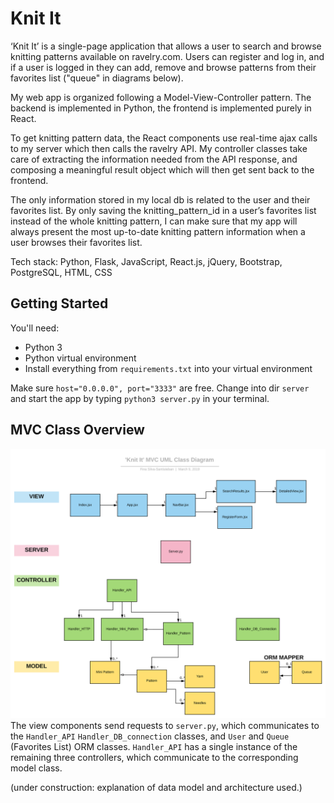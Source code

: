 # Knit It
‘Knit It’ is a single-page application that allows a user to search and browse knitting patterns available on ravelry.com. Users can register and log in, and if a user is logged in they can add, remove and browse patterns from their favorites list ("queue" in diagrams below). 

My web app is organized following a Model-View-Controller pattern. The backend is implemented in Python, the frontend is implemented purely in React.

To get knitting pattern data, the React components use real-time ajax calls to my server which then calls the ravelry API. My controller classes take care of extracting the information needed from the API response, and composing a meaningful result object which will then get sent back to the frontend.

The only information stored in my local db is related to the user and their favorites list. By only saving the knitting_pattern_id in a user’s favorites list instead of the whole knitting pattern, I can make sure that my app will always present the most up-to-date knitting pattern information when a user browses their favorites list.

Tech stack: Python, Flask, JavaScript, React.js, jQuery, Bootstrap, PostgreSQL, HTML, CSS
 
## Getting Started
You'll need:
- Python 3
- Python virtual environment
- Install everything from `requirements.txt` into your virtual environment

Make sure `host="0.0.0.0", port="3333"` are free. Change into dir `server` and start the app by typing `python3 server.py` in your terminal.

## MVC Class Overview
![alt text](https://github.com/finasilvasantiste/hackbright__knit_it/blob/master/uml_diagrams/svg/Class%20Diagram%20-%20MVC.svg)
The view components send requests to `server.py`, which communicates to the `Handler_API` `Handler_DB_connection` classes, and `User` and `Queue` (Favorites List) ORM classes. `Handler_API` has a single instance of the remaining three controllers, which communicate to the corresponding model class.

(under construction: explanation of data model and architecture used.)
